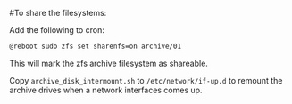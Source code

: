 #To share the filesystems:

Add the following to cron:
```BASH
@reboot sudo zfs set sharenfs=on archive/01
```

This will mark the zfs archive filesystem as shareable.






Copy `archive_disk_intermount.sh` to `/etc/network/if-up.d` to remount the archive drives when a network interfaces comes up. 






